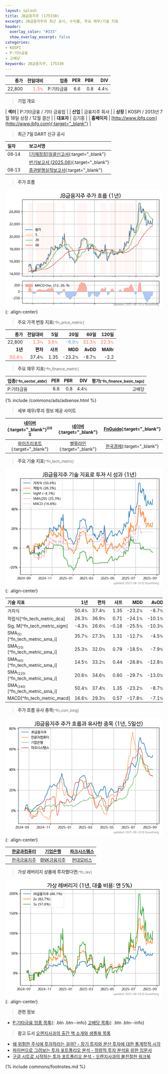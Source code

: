 ```yaml
---
layout: splash
title: JB금융지주 (175330)
excerpt: JB금융지주의 최근 공시, 수익률, 주요 재무/기술 지표
header:
  overlay_color: "#333"
  show_overlay_excerpt: false
categories:
- KOSPI
- P:기타금융
- 고배당
keywords: JB금융지주, 175330
---
```


| **종가** | **전일대비** | **업종** | **PER** | **PBR** | **DIV** |
| -------: | -----------: | -------: | ------: | ------: | ------: |
| 22,800 | <span style="color: tomato">1.3<small>%</small></span> | P:기타금융 | 6.6 | 0.8 | 4.4<small>%</small> |

<!-- more -->


> **기업 개요**<a id="company"></a>

| <span style="white-space:nowrap;">**섹터**</span> | P:기타금융 / 기타 금융업 |
| <span style="white-space:nowrap;">**산업**</span> | 금융지주 회사 |
| <span style="white-space:nowrap;">**상장**</span> | KOSPI / 2013년 7월 18일 상장 / 12월 결산 |
| <span style="white-space:nowrap;">**대표자**</span> | 김기홍 |
| <span style="white-space:nowrap;">**홈페이지**</span> | [http://www.jbfg.com](http://www.jbfg.com){:target="_blank"} |


> **최근 7일 DART 신규 공시**<a id="dart"></a>

| **일자** |      | **보고서명** |
| :------- | :--- | :----------- |
| 08&#x2011;14 | | [[기재정정]일괄신고서](https://dart.fss.or.kr/dsaf001/main.do?rcpNo=20250814004287){:target="_blank"} |
|  | | [반기보고서 (2025.06)](https://dart.fss.or.kr/dsaf001/main.do?rcpNo=20250814004242){:target="_blank"} |
| 08&#x2011;13 | | [증권발행실적보고서](https://dart.fss.or.kr/dsaf001/main.do?rcpNo=20250813001100){:target="_blank"} |


> **주가 흐름**<a id="price"></a>

![175330](/stock/images/175330.png){: .align-center}


> **주요 가격 변동 지표**<small>[^fn_price_metric]</small>

| **종가** | **전일대비** | **5일** | **20일** | **60일** | **120일** |
| -------: | -----------: | ------: | -------: | -------: | --------: |
| 22,800 | <span style="color: tomato">1.3<small>%</small></span> | <span style="color: tomato">3.6<small>%</small></span> | <span style="color: cornflowerblue">-6.9<small>%</small></span> | <span style="color: tomato">31.3<small>%</small></span> | <span style="color: tomato">22.3<small>%</small></span> |
| **1년** | **편차** | **샤프** | **MDD** | **AvDD** | **MARr** |
| <span style="color: tomato">50.4<small>%</small></span> | 37.4<small>%</small> | 1.35 | -23.2<small>%</small> | -8.7<small>%</small> | -2.2 |


> **주요 재무 지표**<small>[^fn_finance_metric]</small>

| **업종**<small>[^fn_sector_abbr]</small> | **PER** | **PBR** | **DIV** | **평가**<small>[^fn_finance_basic_tags]</small> |
| :--------------------------------------- | ------: | ------: | ------: | ----------------------------------------------: |
| P:기타금융 | 6.6 | 0.8 | 4.4<small>%</small> | 고배당 |



{% include /commons/ads/adsense.html %}

> **세부 재무/투자 정보 제공 사이트**

| [네이버](https://m.stock.naver.com/domestic/stock/175330/finance/summary){:target="_blank"}<sup><small>모바일</small></sup> | [네이버](https://finance.naver.com/item/coinfo.naver?code=175330){:target="_blank"} | [FnGuide](https://comp.fnguide.com/SVO2/ASP/SVD_Invest.asp?gicode=A175330&MenuYn=Y){:target="_blank"} |
| :---: | :---: | :---: |
| [와이즈리포트](https://comp.wisereport.co.kr/company/c1040001.aspx?cmp_cd=175330){:target="_blank"} | [밸류라인](https://www.valueline.co.kr/finance/summary/175330){:target="_blank"} | [한국경제](https://markets.hankyung.com/stock/175330/financial-summary){:target="_blank"} |


> **주요 기술 지표**<small>[^fn_tech_metric]</small>


![175330](/stock/images/175330_tech.png){: .align-center}

| **기술 지표** | **1년** | **편차** | **샤프** | **MDD** | **AvDD** |
| :------------ | ------: | -----------: | -------: | ------: | -------: |
| 거치식 | 50.4<small>%</small> | 37.4<small>%</small> | 1.35 | -23.2<small>%</small> | -8.7<small>%</small> |
| 적립식[^fn_tech_metric_dca] | 26.3<small>%</small> | 36.9<small>%</small> | 0.71 | -24.1<small>%</small> | -10.1<small>%</small> |
| Sig. M[^fn_tech_metric_sigm] | -4.3<small>%</small> | 26.6<small>%</small> | -0.16 | -25.5<small>%</small> | -10.3<small>%</small> |
| SMA<small><sub>(5)</sub></small>[^fn_tech_metric_sma_i] | 35.7<small>%</small> | 27.3<small>%</small> | 1.31 | -12.7<small>%</small> | -4.5<small>%</small> |
| SMA<small><sub>(20)</sub></small>[^fn_tech_metric_sma_i] | 25.3<small>%</small> | 32.0<small>%</small> | 0.79 | -18.5<small>%</small> | -7.9<small>%</small> |
| SMA<small><sub>(60)</sub></small>[^fn_tech_metric_sma_i] | 14.5<small>%</small> | 33.2<small>%</small> | 0.44 | -28.8<small>%</small> | -12.8<small>%</small> |
| SMA<small><sub>(120)</sub></small>[^fn_tech_metric_sma_i] | 20.6<small>%</small> | 34.6<small>%</small> | 0.60 | -29.7<small>%</small> | -13.0<small>%</small> |
| SMA<small><sub>(240)</sub></small>[^fn_tech_metric_sma_i] | 50.4<small>%</small> | 37.4<small>%</small> | 1.35 | -23.2<small>%</small> | -8.7<small>%</small> |
| MACD[^fn_tech_metric_macd] | 16.6<small>%</small> | 29.3<small>%</small> | 0.57 | -17.8<small>%</small> | -7.1<small>%</small> |


> **주가 흐름 유사 종목**<a id="corr"></a><small>[^fn_corr_long]</small>

![175330](/stock/images/175330_corr.png){: .align-center}

|       | [한글과컴퓨터](/030520/) | [기업은행](/024110/) | [파크시스템스](/140860/) |
| :---: | :------------------------------------: | :------------------------------------: | :------------------------------------: |
|       | [한국금융지주](/071050/) | [BNK금융지주](/138930/) | [현대모비스](/012330/) |


> **가상 레버리지 상품에 투자했다면**<a id="2x"></a><small>[^fn_lev]</small>

![175330](/stock/images/175330_2x.png){: .align-center}


> **관련 정보**

- [P:기타금융 업종 목록](/stats/sector/kospi_업종_기타금융_종목/){: .btn .btn--info} [고배당 목록](/fn/fn_high_div/){: .btn .btn--info}

> **참고 도서** [오렌지사과의 출간 책 소개와 샘플북 목록](https://kongdori.tistory.com/691)

- [왜 위험한 주식에 투자하라는 걸까? - 장기 투자와 분산 투자에 대한 통계학적 시각](https://kongdori.tistory.com/421)
- [파이썬으로 그려보는 투자 포트폴리오 분석  - 정량적 투자 분석을 위한 입문서](https://kongdori.tistory.com/643)
- [구글 시트로 시작하는 투자 포트폴리오 분석 - 오렌지사과의 불친절한 워크북](https://kongdori.tistory.com/449)


{% include commons/footnotes.md %}